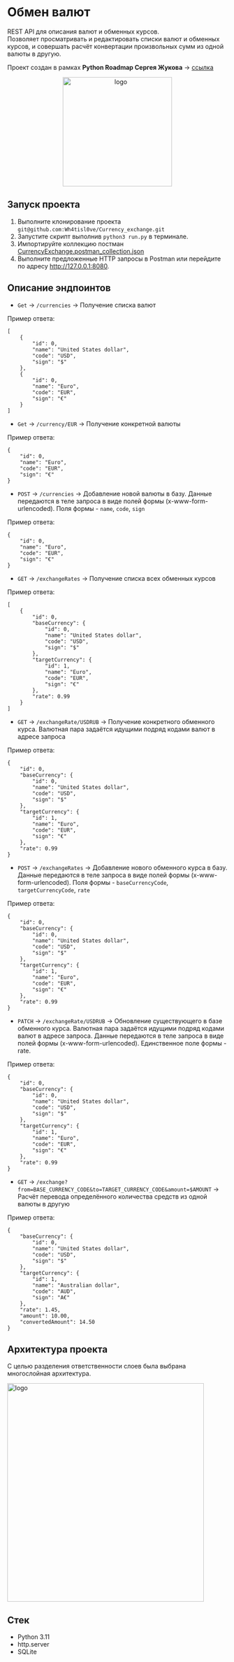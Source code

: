 # Обмен валют 

REST API для описания валют и обменных курсов.   
Позволяет просматривать и редактировать списки валют и обменных курсов, и совершать расчёт конвертации произвольных сумм из одной валюты в другую.  

Проект создан в рамках **Python Roadmap Сергея Жукова** -> [ссылка](https://zhukovsd.github.io/python-backend-learning-course/)


<p align="center">
  <img src="./docs/logo.png" width="250" height="250" alt="logo"/>
</p>

## Запуск проекта
1. Выполните клонирование проекта `git@github.com:Wh4tisl0ve/Currency_exchange.git`
2. Запустите скрипт выполнив `python3 run.py` в терминале.
3. Импортируйте коллекцию постман [CurrencyExchange.postman_collection.json](src/postman-collections/CurrencyExchange.postman_collection.json)
4. Выполните предложенные HTTP запросы в Postman или перейдите по адресу http://127.0.0.1:8080.

## Описание эндпоинтов
* `Get` -> `/currencies` -> Получение списка валют  

Пример ответа:
```
[
    {
        "id": 0,
        "name": "United States dollar",
        "code": "USD",
        "sign": "$"
    },   
    {
        "id": 0,
        "name": "Euro",
        "code": "EUR",
        "sign": "€"
    }
]
```
* `Get` -> `/currency/EUR` -> Получение конкретной валюты  

Пример ответа:
```
{
    "id": 0,
    "name": "Euro",
    "code": "EUR",
    "sign": "€"
}
```
* `POST` -> `/currencies` -> Добавление новой валюты в базу. Данные передаются в теле запроса в виде полей формы (x-www-form-urlencoded). Поля формы - `name`, `code`, `sign`  

Пример ответа:
```
{
    "id": 0,
    "name": "Euro",
    "code": "EUR",
    "sign": "€"
}
```
* `GET` -> `/exchangeRates` -> Получение списка всех обменных курсов  

Пример ответа:
```
[
    {
        "id": 0,
        "baseCurrency": {
            "id": 0,
            "name": "United States dollar",
            "code": "USD",
            "sign": "$"
        },
        "targetCurrency": {
            "id": 1,
            "name": "Euro",
            "code": "EUR",
            "sign": "€"
        },
        "rate": 0.99
    }
]
```
* `GET` -> `/exchangeRate/USDRUB` -> Получение конкретного обменного курса. Валютная пара задаётся идущими подряд кодами валют в адресе запроса  

Пример ответа:
```
{
    "id": 0,
    "baseCurrency": {
        "id": 0,
        "name": "United States dollar",
        "code": "USD",
        "sign": "$"
    },
    "targetCurrency": {
        "id": 1,
        "name": "Euro",
        "code": "EUR",
        "sign": "€"
    },
    "rate": 0.99
}
```
* `POST` -> `/exchangeRates` -> Добавление нового обменного курса в базу. Данные передаются в теле запроса в виде полей формы (x-www-form-urlencoded). Поля формы - `baseCurrencyCode`, `targetCurrencyCode`, `rate`  

Пример ответа:
```
{
    "id": 0,
    "baseCurrency": {
        "id": 0,
        "name": "United States dollar",
        "code": "USD",
        "sign": "$"
    },
    "targetCurrency": {
        "id": 1,
        "name": "Euro",
        "code": "EUR",
        "sign": "€"
    },
    "rate": 0.99
}
```
* `PATCH` -> `/exchangeRate/USDRUB` -> Обновление существующего в базе обменного курса. Валютная пара задаётся идущими подряд кодами валют в адресе запроса. Данные передаются в теле запроса в виде полей формы (x-www-form-urlencoded). Единственное поле формы - rate. 

Пример ответа:
```
{
    "id": 0,
    "baseCurrency": {
        "id": 0,
        "name": "United States dollar",
        "code": "USD",
        "sign": "$"
    },
    "targetCurrency": {
        "id": 1,
        "name": "Euro",
        "code": "EUR",
        "sign": "€"
    },
    "rate": 0.99
}
```
* `GET` -> `/exchange?from=BASE_CURRENCY_CODE&to=TARGET_CURRENCY_CODE&amount=$AMOUNT` -> Расчёт перевода определённого количества средств из одной валюты в другую

Пример ответа:
```
{
    "baseCurrency": {
        "id": 0,
        "name": "United States dollar",
        "code": "USD",
        "sign": "$"
    },
    "targetCurrency": {
        "id": 1,
        "name": "Australian dollar",
        "code": "AUD",
        "sign": "A€"
    },
    "rate": 1.45,
    "amount": 10.00,
    "convertedAmount": 14.50
}
```

## Архитектура проекта
С целью разделения ответственности слоев была выбрана многослойная архитектура. 

<img src="./docs/RestAPI.png" width="450" height="500" alt="logo"/>

## Стек 

* Python 3.11
* http.server
* SQLite